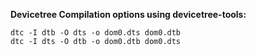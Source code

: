 **Devicetree Compilation options using devicetree-tools:**

```
dtc -I dtb -O dts -o dom0.dts dom0.dtb
dtc -I dts -O dtb -o dom0.dtb dom0.dts
```